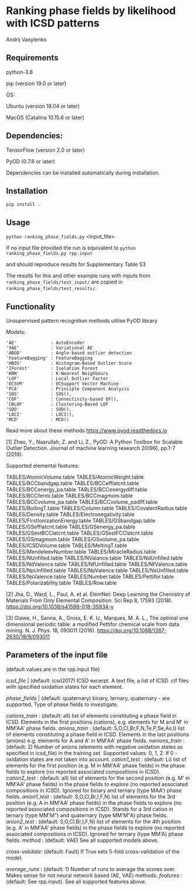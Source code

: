 # Ranking phase fields by likelihood with ICSD patterns

Andrij Vasylenko

## Requirements

python-3.8

pip (version 19.0 or later)

OS:

Ubuntu (version 18.04 or later)

MacOS (Catalina 10.15.6 or later)


## Dependencies:

TensorFlow (version 2.0 or later)

PyOD (0.7.8 or later)

Dependencies can be installed automatically during installation.

## Installation
`pip install .`

## Usage
`python ranking_phase_fields.py` <input_file>

If no input file provided the run is equivalent to
`python ranking_phase_fields.py rpp.input`

and should reproduce results for Supplementary Table S3

The results for this and other example runs with inputs from `ranking_phase_fields/test_input/`
are copied in `ranking_phase_fields/test_results/`.

## Functionality
Unsupervised pattern recognition methods utilise PyOD library

Models:

    'AE'             : AutoEncoder
    'VAE'            : Variational AE
    'ABOD'           : Angle-based outlier detection
    'FeatureBagging' : FeatureBagging
    'HBOS'           : Histogram-Based Outlier Score
    'IForest'        : Isolation Forest
    'KNN'            : K-Nearest Neighbours
    'LOF'            : Local Outlier Factor
    'OCSVM'          : OCSupport Vector Machine
    'PCA'            : Principle Component Analysis
    'SOS'            : SOS(),
    'COF'            : Connectivity-based OF(),
    'CBLOF'          : Clustering-Based LOF
    'SOD'            : SOD(),
    'LOCI'           : LOCI(),
    'MCD'            : MCD()

Read more about these methods https://www.pyod.readthedocs.io

[1] Zhao, Y., Nasrullah, Z. and Li, Z.,
PyOD: A Python Toolbox for Scalable Outlier Detection. 
Journal of machine learning research 20(96), pp.1-7 (2019).

Supported elemental features:

TABLES/AtomicVolume.table
TABLES/AtomicWeight.table
TABLES/BCCbandgap.table
TABLES/BCCefflatcnt.table
TABLES/BCCenergy_pa.table
TABLES/BCCenergydiff.table
TABLES/BCCfermi.table
TABLES/BCCmagmom.table
TABLES/BCCvolume_pa.table
TABLES/BCCvolume_padiff.table
TABLES/BoilingT.table
TABLES/Column.table
TABLES/CovalentRadius.table
TABLES/Density.table
TABLES/Electronegativity.table
TABLES/FirstIonizationEnergy.table
TABLES/GSbandgap.table
TABLES/GSefflatcnt.table
TABLES/GSenergy_pa.table
TABLES/GSestBCClatcnt.table
TABLES/GSestFCClatcnt.table
TABLES/GSmagmom.table
TABLES/GSvolume_pa.table
TABLES/ICSDVolume.table
TABLES/MeltingT.table
TABLES/MendeleevNumber.table
TABLES/MiracleRadius.table
TABLES/NUnfilled.table
TABLES/NValance.table
TABLES/NdUnfilled.table
TABLES/NdValence.table
TABLES/NfUnfilled.table
TABLES/NfValence.table
TABLES/NpUnfilled.table
TABLES/NpValence.table
TABLES/NsUnfilled.table
TABLES/NsValence.table
TABLES/Number.table
TABLES/Pettifor.table
TABLES/Polarizability.table
TABLES/Row.table

[2] Jha, D., Ward, L., Paul, A. et al. 
ElemNet: Deep Learning the Chemistry of Materials From Only Elemental Composition.
Sci Rep 8, 17593 (2018). https://doi.org/10.1038/s41598-018-35934-y

[3] Glawe, H., Sanna, A., Gross, E. K. U., Marques, M. A. L.,
The optimal one dimensional periodic table: a modified Pettifor chemical scale from data mining.
N. J. Phys. 18, 093011 (2016). https://doi.org/10.1088/1367-2630/18/9/093011

## Parameters of the input file 
(default values are in the rpp.input file)

*icsd_file*    | (default: icsd2017) ICSD excerpt. A text file, a list of ICSD .cif files with specified oxidation states for each element.

*phase_fields*  | (default: quaternary) binary, ternary, quaternary - are supported. Type of phase fields to investigate.

*cations_train* : (default: all) list of elements constituting a phase field in ICSD. 
                Elements in the first positions (cations), e.g. elements for M and M' in MM'AA' phase fields.
*anions_train*  : (default: S,O,Cl,Br,F,N,Te,P,Se,As,I) list of elements constituting a phase field in ICSD. 
                Elements in the last positions (anions) e.g. elements for A and A' in MM'AA' phase fields. 
*nanions_train* : (default: 2) Number of anions (elements with negative oxidation states as specified in icsd_file)
                in the training set. Supported values: 0, 1, 2. If 0 - oxidation states are not taken into account.
*cation1_test*  : (default: Li) list of elements for the first position (e.g. M in MM'AA' phase fields)
                in the phase fields to explore (no reported associated compositions in ICSD). 
*cation2_test*  : (default: all) list of elements for the second position (e.g. M' in MM'AA' phase fields)
                in the phase fields to explore (no reported associated compositions in ICSD).
                Ignored for binary and ternary (type MAA') phase fields.
*anion1_test*   : (default: S,O,Cl,Br,I,F,N) list of elements for the 3rd position (e.g. A in MM'AA' phase fields)
                in the phase fields to explore (no reported associated compositions in ICSD).
                Stands for a 3rd cation in ternary (type MM'M") and quaternary (type MM'M"A) phase fields.
*anion2_test*   : (default: S,O,Cl,Br,I,F,N) list of elements for the 4th position (e.g. A' in MM'AA' phase fields)
                in the phase fields to explore (no reported associated compositions in ICSD).
                Ignored for ternary (type MM'A) phase fields.
*method*        : (default: VAE) See all supported models above.

*cross-validate*: (default: Fault) If True sets 5-fold cross-validation of the model.

*average_runs*  : (default: 1) Number of runs to average the scores over. Makes sense for not neural network based (AE, VAE)
                methods.
*features*      : (default: See rpp.input). See all supported features above.
